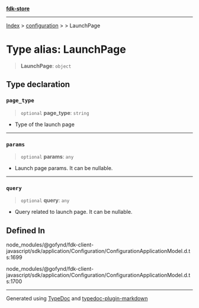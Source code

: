 [**fdk-store**](../../../README.md)
***

[Index](../../../API.md) > [configuration](../../README.md) > [<internal>](../README.md) > LaunchPage

# Type alias: LaunchPage

> **LaunchPage**: `object`

## Type declaration

### `page_type`

> `optional` **page\_type**: `string`

- Type of the launch page

***

### `params`

> `optional` **params**: `any`

- Launch page params. It can be nullable.

***

### `query`

> `optional` **query**: `any`

- Query related to launch page. It can be nullable.

## Defined In

node\_modules/@gofynd/fdk-client-javascript/sdk/application/Configuration/ConfigurationApplicationModel.d.ts:1699

node\_modules/@gofynd/fdk-client-javascript/sdk/application/Configuration/ConfigurationApplicationModel.d.ts:1700

***
Generated using [TypeDoc](https://typedoc.org/) and [typedoc-plugin-markdown](https://www.npmjs.com/package/typedoc-plugin-markdown)
